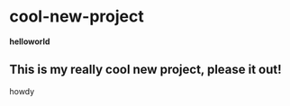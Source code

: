 cool-new-project
================
<b> helloworld</b>
<h2> This is my really cool new project, please it out! </h2>
howdy
